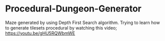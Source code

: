 # Procedural-Dungeon-Generator
Maze generated by using Depth First Search algorithm.
Trying to learn how to generate tilesets procedural by watching this video; https://youtu.be/gHU5RQWbmWE
